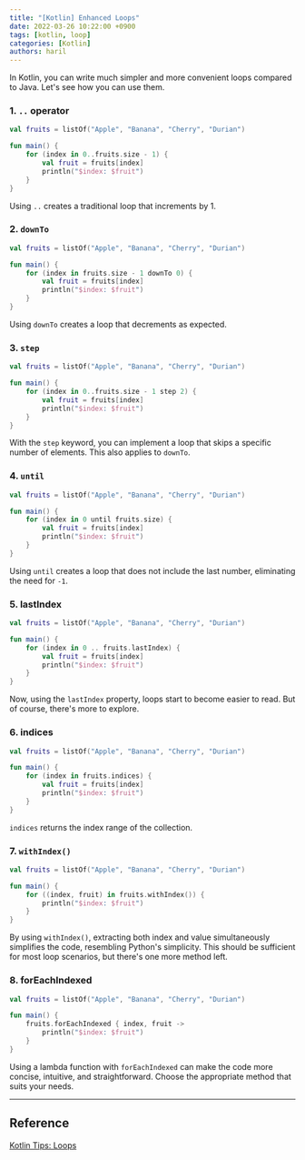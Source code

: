 ```yaml
---
title: "[Kotlin] Enhanced Loops"
date: 2022-03-26 10:22:00 +0900
tags: [kotlin, loop]
categories: [Kotlin]
authors: haril
---
```


In Kotlin, you can write much simpler and more convenient loops compared to Java. Let's see how you can use them.

### 1. `..` operator

```kotlin
val fruits = listOf("Apple", "Banana", "Cherry", "Durian")

fun main() {
    for (index in 0..fruits.size - 1) {
        val fruit = fruits[index]
        println("$index: $fruit")
    }
}
```

Using `..` creates a traditional loop that increments by 1.

### 2. `downTo`

```kotlin
val fruits = listOf("Apple", "Banana", "Cherry", "Durian")

fun main() {
    for (index in fruits.size - 1 downTo 0) {
        val fruit = fruits[index]
        println("$index: $fruit")
    }
}
```

Using `downTo` creates a loop that decrements as expected.

### 3. `step`

```kotlin
val fruits = listOf("Apple", "Banana", "Cherry", "Durian")

fun main() {
    for (index in 0..fruits.size - 1 step 2) {
        val fruit = fruits[index]
        println("$index: $fruit")
    }
}
```

With the `step` keyword, you can implement a loop that skips a specific number of elements. This also applies to `downTo`.

### 4. `until`

```kotlin
val fruits = listOf("Apple", "Banana", "Cherry", "Durian")

fun main() {
    for (index in 0 until fruits.size) {
        val fruit = fruits[index]
        println("$index: $fruit")
    }
}
```

Using `until` creates a loop that does not include the last number, eliminating the need for `-1`.

### 5. lastIndex

```kotlin
val fruits = listOf("Apple", "Banana", "Cherry", "Durian")

fun main() {
    for (index in 0 .. fruits.lastIndex) {
        val fruit = fruits[index]
        println("$index: $fruit")
    }
}
```

Now, using the `lastIndex` property, loops start to become easier to read. But of course, there's more to explore.

### 6. indices

```kotlin
val fruits = listOf("Apple", "Banana", "Cherry", "Durian")

fun main() {
    for (index in fruits.indices) {
        val fruit = fruits[index]
        println("$index: $fruit")
    }
}
```

`indices` returns the index range of the collection.

### 7. `withIndex()`

```kotlin
val fruits = listOf("Apple", "Banana", "Cherry", "Durian")

fun main() {
    for ((index, fruit) in fruits.withIndex()) {
        println("$index: $fruit")
    }
}
```

By using `withIndex()`, extracting both index and value simultaneously simplifies the code, resembling Python's simplicity. This should be sufficient for most loop scenarios, but there's one more method left.

### 8. forEachIndexed

```kotlin
val fruits = listOf("Apple", "Banana", "Cherry", "Durian")

fun main() {
    fruits.forEachIndexed { index, fruit ->
        println("$index: $fruit")
    }
}
```

Using a lambda function with `forEachIndexed` can make the code more concise, intuitive, and straightforward. Choose the appropriate method that suits your needs.

---

## Reference

[Kotlin Tips: Loops](https://www.youtube.com/watch?v=i-kyPp1qFBA)